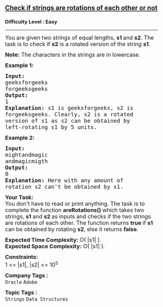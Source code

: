 <h2><a href="https://practice.geeksforgeeks.org/problems/check-if-strings-are-rotations-of-each-other-or-not-1587115620/1?page=7&sprint=94ade6723438d94ecf0c00c3937dad55&sortBy=difficulty">Check if strings are rotations of each other or not</a></h2><h3>Difficulty Level : Easy</h3><hr><div class="problems_problem_content__Xm_eO"><p><span style="font-size: 18px;">You are given two strings of equal lengths, <strong>s1&nbsp;</strong>and&nbsp;<strong>s2</strong>. The task is to check&nbsp;if <strong>s2</strong> is a rotated version of the string <strong>s1</strong>. </span></p>
<p><span style="font-size: 18px;"><strong>Note:</strong> The characters in the strings are in lowercase.</span></p>
<p><span style="font-size: 18px;"><strong>Example 1:</strong></span></p>
<pre><span style="font-size: 18px;"><strong>Input:
</strong>geeksforgeeks
forgeeksgeeks
<strong>Output: 
</strong>1<strong>
Explanation: </strong>s1 is geeksforgeeks, s2 is
forgeeksgeeks. Clearly, s2 is a rotated
version of s1 as s2 can be obtained by
left-rotating s1 by 5 units.</span>
</pre>
<p><span style="font-size: 18px;"><strong>Example 2:</strong></span></p>
<pre><span style="font-size: 18px;"><strong>Input:
</strong>mightandmagic
andmagicmigth
<strong>Output: 
</strong>0<strong>
Explanation: </strong>Here with any amount of
rotation s2 can't be obtained by s1.</span></pre>
<p><span style="font-size: 18px;"><strong>Your Task:<br></strong>You don't have to read or print anything. </span><span style="font-size: 18px;">The task is to complete the function&nbsp;<strong>areRotations() </strong>which takes two strings, <strong>s1</strong> and <strong>s2 </strong>as inputs and checks if the two strings are rotations of each other. The function returns <strong>true </strong>if <strong>s1 </strong>can be obtained by rotating <strong>s2</strong>, else it returns <strong>false</strong>.</span></p>
<p><span style="font-size: 18px;"><strong>Expected Time Complexity:&nbsp;</strong>O( |s1|&nbsp;).<br><strong>Expected Space Complexity:</strong> O( |s1| ).<br></span></p>
<p><span style="font-size: 18px;"><strong>Constraints:</strong><br>1 &lt;= |s1|,&nbsp;|s2| &lt;= 10<sup>5</sup></span></p></div><p><span style=font-size:18px><strong>Company Tags : </strong><br><code>Oracle</code>&nbsp;<code>Adobe</code>&nbsp;<br><p><span style=font-size:18px><strong>Topic Tags : </strong><br><code>Strings</code>&nbsp;<code>Data Structures</code>&nbsp;